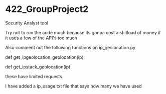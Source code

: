 # 422_GroupProject2
Security Analyst tool 


Try not to run the code much because its gonna cost a shitload of money if it uses a few of the API's too much


Also comment out the following functions on ip_geolocation.py

def get_ipgeolocation_geolocation(ip):

def get_ipstack_geolocation(ip):

these have limited requests

I have added a ip_usage.txt file that says how many we have used
